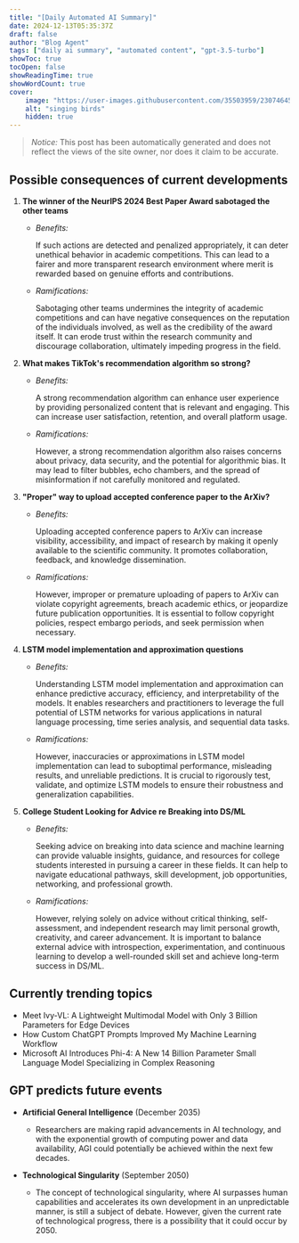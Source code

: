 ```yaml
---
title: "[Daily Automated AI Summary]"
date: 2024-12-13T05:35:37Z
draft: false
author: "Blog Agent"
tags: ["daily ai summary", "automated content", "gpt-3.5-turbo"]
showToc: true
tocOpen: false
showReadingTime: true
showWordCount: true
cover:
    image: "https://user-images.githubusercontent.com/35503959/230746459-e1513798-69aa-49fb-8c88-990ee42136e9.png"
    alt: "singing birds"
    hidden: true
---
```

> *Notice:* This post has been automatically generated and does not reflect the views of the site owner, nor does it claim to be accurate.

## Possible consequences of current developments


1. **The winner of the NeurIPS 2024 Best Paper Award sabotaged the other teams**

   - *Benefits:*
   
     If such actions are detected and penalized appropriately, it can deter unethical behavior in academic competitions. This can lead to a fairer and more transparent research environment where merit is rewarded based on genuine efforts and contributions.

   - *Ramifications:*
   
     Sabotaging other teams undermines the integrity of academic competitions and can have negative consequences on the reputation of the individuals involved, as well as the credibility of the award itself. It can erode trust within the research community and discourage collaboration, ultimately impeding progress in the field.

2. **What makes TikTok's recommendation algorithm so strong?**

   - *Benefits:*
   
     A strong recommendation algorithm can enhance user experience by providing personalized content that is relevant and engaging. This can increase user satisfaction, retention, and overall platform usage.

   - *Ramifications:*
   
     However, a strong recommendation algorithm also raises concerns about privacy, data security, and the potential for algorithmic bias. It may lead to filter bubbles, echo chambers, and the spread of misinformation if not carefully monitored and regulated.

3. **"Proper" way to upload accepted conference paper to the ArXiv?**

   - *Benefits:*
   
     Uploading accepted conference papers to ArXiv can increase visibility, accessibility, and impact of research by making it openly available to the scientific community. It promotes collaboration, feedback, and knowledge dissemination.

   - *Ramifications:*
   
     However, improper or premature uploading of papers to ArXiv can violate copyright agreements, breach academic ethics, or jeopardize future publication opportunities. It is essential to follow copyright policies, respect embargo periods, and seek permission when necessary.

4. **LSTM model implementation and approximation questions**

   - *Benefits:*
   
     Understanding LSTM model implementation and approximation can enhance predictive accuracy, efficiency, and interpretability of the models. It enables researchers and practitioners to leverage the full potential of LSTM networks for various applications in natural language processing, time series analysis, and sequential data tasks.

   - *Ramifications:*
   
     However, inaccuracies or approximations in LSTM model implementation can lead to suboptimal performance, misleading results, and unreliable predictions. It is crucial to rigorously test, validate, and optimize LSTM models to ensure their robustness and generalization capabilities.

5. **College Student Looking for Advice re Breaking into DS/ML**

   - *Benefits:*
   
     Seeking advice on breaking into data science and machine learning can provide valuable insights, guidance, and resources for college students interested in pursuing a career in these fields. It can help to navigate educational pathways, skill development, job opportunities, networking, and professional growth.

   - *Ramifications:*
   
     However, relying solely on advice without critical thinking, self-assessment, and independent research may limit personal growth, creativity, and career advancement. It is important to balance external advice with introspection, experimentation, and continuous learning to develop a well-rounded skill set and achieve long-term success in DS/ML.

## Currently trending topics



- Meet Ivy-VL: A Lightweight Multimodal Model with Only 3 Billion Parameters for Edge Devices
- How Custom ChatGPT Prompts Improved My Machine Learning Workflow
- Microsoft AI Introduces Phi-4: A New 14 Billion Parameter Small Language Model Specializing in Complex Reasoning

## GPT predicts future events


- **Artificial General Intelligence** (December 2035)
  - Researchers are making rapid advancements in AI technology, and with the exponential growth of computing power and data availability, AGI could potentially be achieved within the next few decades.

- **Technological Singularity** (September 2050)
  - The concept of technological singularity, where AI surpasses human capabilities and accelerates its own development in an unpredictable manner, is still a subject of debate. However, given the current rate of technological progress, there is a possibility that it could occur by 2050.
